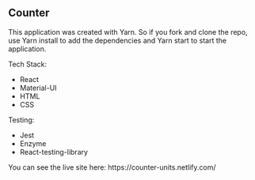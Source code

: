 ## Counter

This application was created with Yarn. So if you fork and clone the repo, use Yarn install to add the dependencies and Yarn start to start the application.

Tech Stack:

<ul>
<li> React </li>
<li> Material-UI </li>
<li> HTML </li>
<li> CSS </li>
</ul>

Testing:
<ul>
  <li>Jest</li>
<li>Enzyme</li>
<li>React-testing-library</li>
</ul>
You can see the live site here: https://counter-units.netlify.com/
